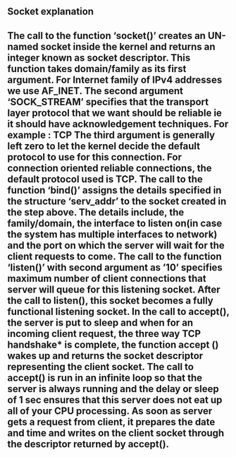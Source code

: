 Socket explanation
-------------------------------------------------------------------
The call to the function ‘socket()’ creates an UN-named socket inside the kernel and returns an integer known as socket descriptor.
This function takes domain/family as its first argument. For Internet family of IPv4 addresses we use AF_INET.
The second argument ‘SOCK_STREAM’ specifies that the transport layer protocol that we want should be reliable ie it should have acknowledgement techniques. For example : TCP
The third argument is generally left zero to let the kernel decide the default protocol to use for this connection. For connection oriented reliable connections, the default protocol used is TCP.
The call to the function ‘bind()’ assigns the details specified in the structure ‘serv_addr’ to the socket created in the step above. The details include, the family/domain, the interface to listen on(in case the system has multiple interfaces to network) and the port on which the server will wait for the client requests to come.
The call to the function ‘listen()’ with second argument as ’10’ specifies maximum number of client connections that server will queue for this listening socket.
After the call to listen(), this socket becomes a fully functional listening socket.
In the call to accept(), the server is put to sleep and when for an incoming client request, the three way TCP handshake* is complete, the function accept () wakes up and returns the socket descriptor representing the client socket.
The call to accept() is run in an infinite loop so that the server is always running and the delay or sleep of 1 sec ensures that this server does not eat up all of your CPU processing.
As soon as server gets a request from client, it prepares the date and time and writes on the client socket through the descriptor returned by accept().
------------------------------------------------------------------